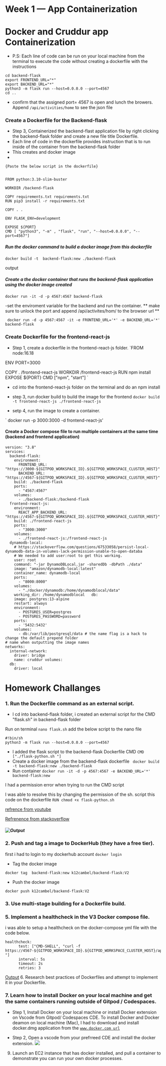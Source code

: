 # Week 1 — App Containerization

# Docker and Cruddur app Containerization


- P.S: Each line of code can be run on your local machine from the terminal to execute the code without creating a dockerfile with the instructions 
```
cd backend-flask
export FRONTEND_URL="*"
export BACKEND_URL="*"
python3 -m flask run --host=0.0.0.0 --port=4567
cd ..
```
- confirm that the assigned port= 4567 is open and lunch the browers. Append `/api/activities/home` to see the json file


### Create a Dockerfile for the Backend-flask

- Step 3, Containerized the backend-flast application file by right clicking the backend-flask folder and create a new file title Dockerfile.
- Each line of code in the dockerfile provides instruction that is to run inside of the container from the backend-flask folder
-   This creates and docker image
-   
````
{Paste the below script in the dockerfile}


FROM python:3.10-slim-buster

WORKDIR /backend-flask

COPY requirements.txt requirements.txt
RUN pip3 install -r requirements.txt

COPY . .

ENV FLASK_ENV=development 

EXPOSE ${PORT}
CMD [ "python3", "-m" , "flask", "run", "--host=0.0.0.0", "--port=4567"]
````

##### Run the docker command to build a docker image from this dockerfile

`docker build -t  backend-flask:new ./backend-flask`

output 
![]()

##### Create a the docker container that runs the backend-flask application using the docker image created

`docker run -it -d -p 4567:4567 backend-flask`

-set the enviroment variable for the backend and run the container. ** make sure to unlock the port and append /api/activites/hom/ to the browser url **

` docker run -d -p 4567:4567 -it -e FRONTEND_URL='*' -e BACKEND_URL='*' backend-flask`



### Create Dockerfile for the frontend-react-js

- Step 1, create a dockerfile in the frontend-react-js folder.
`FROM node:16.18

ENV PORT=3000

COPY . /frontend-react-js
WORKDIR /frontend-react-js
RUN npm install
EXPOSE ${PORT}
CMD ["npm", "start"]
`

- cd into the frontend-react-js folder on the terminal and do an npm install

- step 3, run docker build to build the image for the frontend
`docker build -t frontend-react-js ./frontend-react-js`
- setp 4, run the image to create a container. 

` docker run -p 3000:3000 -d frontend-react-js'

#### Create a Docker compose file to run multiple containers at the same time (backend and frontend application)

```
version: "3.8"
services:
  backend-flask:
    environment:
      FRONTEND_URL: "https://3000-${GITPOD_WORKSPACE_ID}.${GITPOD_WORKSPACE_CLUSTER_HOST}"
      BACKEND_URL: "https://4567-${GITPOD_WORKSPACE_ID}.${GITPOD_WORKSPACE_CLUSTER_HOST}"
    build: ./backend-flask
    ports:
      - "4567:4567"
    volumes:
      - ./backend-flask:/backend-flask
  frontend-react-js:
    environment:
      REACT_APP_BACKEND_URL: "https://4567-${GITPOD_WORKSPACE_ID}.${GITPOD_WORKSPACE_CLUSTER_HOST}"
    build: ./frontend-react-js
    ports:
      - "3000:3000"
    volumes:
      - ./frontend-react-js:/frontend-react-js
  dynamodb-local:
    # https://stackoverflow.com/questions/67533058/persist-local-dynamodb-data-in-volumes-lack-permission-unable-to-open-databa
    # We needed to add user:root to get this working.
    user: root
    command: "-jar DynamoDBLocal.jar -sharedDb -dbPath ./data"
    image: "amazon/dynamodb-local:latest"
    container_name: dynamodb-local
    ports:
      - "8000:8000"
    volumes:
      - "./docker/dynamodb:/home/dynamodblocal/data"
    working_dir: /home/dynamodblocal   db:
    image: postgres:13-alpine
    restart: always
    environment:
      - POSTGRES_USER=postgres
      - POSTGRES_PASSWORD=password
    ports:
      - '5432:5432'
    volumes: 
      - db:/var/lib/postgresql/data # the name flag is a hack to change the default prepend folder
# name when outputting the image names
networks: 
  internal-network:
    driver: bridge
    name: cruddur volumes:
  db:
    driver: local  

```

# Homework Challanges

### 1. Run the Dockerfile command as an external script.

- I cd into backend-flask folder, i created an external script for the CMD "flask.sh" in backend-flask folder

Run on terminal `nano flask.sh`
add the below script to the nano file
```
#!bin/sh
python3 -m flask run --host=0.0.0.0 --port=4567
```
- I added the flask script to the backend-flask Dockerfile CMD 
`CMD ["./flask-python.sh "]`
- Create a docker image from the backend-flask dockerfile
` docker build -t backend-flask:new ./backend-flask`
- Run container `docker run -it -d -p 4567:4567 -e BACKEND_URL='*' backend-flask:new` 

I had a permission error when trying to run the CMD script

I was able to resolve this by changing the permission of the sh. script this code on the dockerfile
`RUN chmod +x flask-python.sh`

[refrence from youtube](https://www.youtube.com/watch?v=2_yOif1JlW0)

[Refrenence from stackoverflow](https://stackoverflow.com/questions/44687685/getting-permission-denied-in-docker-run)

##### ![Output ](assest/week-1/Output.png)

### 2. Push and tag a image to DockerHub (they have a free tier).
first i had to login to my dockerhub account ```docker login```

- Tag the docker image 
```
docker tag  backend-flask:new k12cambel/backend-flask:V2
```
- Push the docker image
```
docker push k12cambel/backend-flask:V2
```

### 3. Use multi-stage building for a Dockerfile build.


### 5. Implement a healthcheck in the V3 Docker compose file.
i was able to setup a healthcheck on the docker-compose yml file with the code below.

```
healthcheck:
      test: ["CMD-SHELL", "curl -f https://4567-${GITPOD_WORKSPACE_ID}.${GITPOD_WORKSPACE_CLUSTER_HOST}/api/activities/home "]
      interval: 5s
      timeout: 2s
      retries: 3
```
[Output]()
6. Research best practices of Dockerfiles and attempt to implement it in your Dockerfile.
### 7. Learn how to install Docker on your local machine and get the same containers running outside of Gitpod / Codespaces.


- Step 1, Install Docker on your local machine or install Docker extension on Vscode from Gitpod/ Codespaces CDE.
To install Docker and Docker deamon on local machine (Mac), I had to download and install docker.dmg application from the  [`www.docker.com url`](https://docs.docker.com/desktop/install/mac-install/)

- Step 2, Open a vscode from your prefrreed CDE and install the docker extension.
![](assest/week-1/docker%20extension.png)

9. Launch an EC2 instance that has docker installed, and pull a container to demonstrate you can run your own docker processes.
